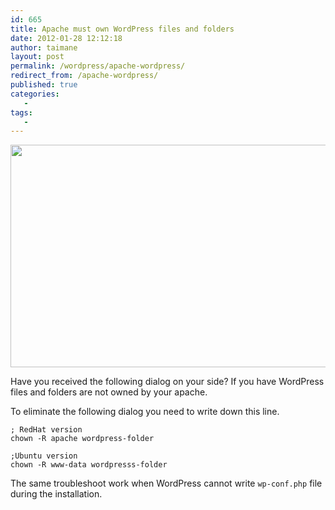 ```yaml
---
id: 665
title: Apache must own WordPress files and folders
date: 2012-01-28 12:12:18
author: taimane
layout: post
permalink: /wordpress/apache-wordpress/
redirect_from: /apache-wordpress/
published: true
categories:
   -
tags:
   -
---
```

<a href="https://programming-review.com/wp-content/uploads/2012/01/troublewithapache.png"><img class="alignnone size-full wp-image-666" title="troublewithapache" src="https://programming-review.com/wp-content/uploads/2012/01/troublewithapache.png" alt="" width="553" height="356" /></a>

Have you received the following dialog on your side? If you have WordPress files and folders are not owned by your apache.

To eliminate the following dialog you need to write down this line.

```
; RedHat version
chown -R apache wordpress-folder

;Ubuntu version
chown -R www-data wordpresss-folder
```

The same troubleshoot work when WordPress cannot write <code>wp-conf.php</code> file during the installation.

